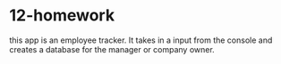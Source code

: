 # 12-homework
this app is an employee tracker. It takes in a input from the console and creates a database for the manager or company owner.




